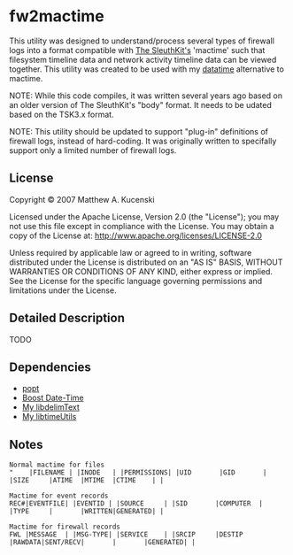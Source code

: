 fw2mactime
==========
This utility was designed to understand/process several types of firewall logs into a format compatible with [The SleuthKit's](https://github.com/sleuthkit/sleuthkit) 'mactime' such that filesystem timeline data and network activity timeline data can be viewed together. This utility was created to be used with my [datatime](https://github.com/mkucenski/datatime) alternative to mactime.

NOTE: While this code compiles, it was written several years ago based on an older version of The SleuthKit's "body" format. It needs to be udated based on the TSK3.x format.

NOTE: This utility should be updated to support "plug-in" definitions of firewall logs, instead of hard-coding. It was originally written to specifally support only a limited number of firewall logs.

License
-------
Copyright &copy; 2007 Matthew A. Kucenski

Licensed under the Apache License, Version 2.0 (the "License");
you may not use this file except in compliance with the License.
You may obtain a copy of the License at: http://www.apache.org/licenses/LICENSE-2.0

Unless required by applicable law or agreed to in writing, software
distributed under the License is distributed on an "AS IS" BASIS,
WITHOUT WARRANTIES OR CONDITIONS OF ANY KIND, either express or implied.
See the License for the specific language governing permissions and
limitations under the License.

Detailed Description
--------------------

TODO

Dependencies
------------
* [popt](http://www.freecode.com/projects/popt/)
* [Boost Date-Time](http://www.boost.org)
* [My libdelimText](https://github.com/mkucenski/libdelimText)
* [My libtimeUtils](https://github.com/mkucenski/libtimeUtils)

Notes
-----
```
Normal mactime for files
"    |FILENAME | |INODE   | |PERMISSIONS| |UID       |GID       |       |SIZE     |ATIME  |MTIME  |CTIME    | |

Mactime for event records
REC#|EVENTFILE| |EVENTID | |SOURCE     | |SID       |COMPUTER  |       |TYPE     |       |WRITTEN|GENERATED| |

Mactime for firewall records
FWL |MESSAGE  | |MSG-TYPE| |SERVICE    | |SRCIP     |DESTIP    |RAWDATA|SENT/RECV|       |       |GENERATED| |
```